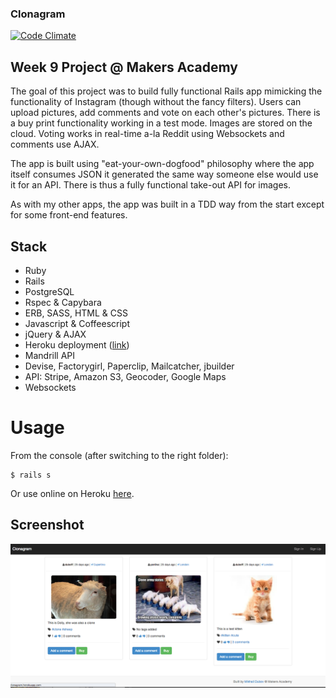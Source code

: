 ### Clonagram
[![Code Climate](https://codeclimate.com/github/duboff/clonagram.png)](https://codeclimate.com/github/duboff/clonagram)

## Week 9 Project @ Makers Academy

The goal of this project was to build fully functional Rails app mimicking the functionality of Instagram (though without the fancy filters). Users can upload pictures, add comments and vote on each other's pictures. There is a buy print functionality working in a test mode. Images are stored on the cloud. Voting works in real-time a-la Reddit using Websockets and comments use AJAX.

The app is built using "eat-your-own-dogfood" philosophy where the app itself consumes JSON it generated the same way someone else would use it for an API. There is thus a fully functional take-out API for images.

As with my other apps, the app was built in a TDD way from the start except for some front-end features.

## Stack
* Ruby
* Rails
* PostgreSQL
* Rspec & Capybara
* ERB, SASS, HTML & CSS
* Javascript & Coffeescript
* jQuery & AJAX
* Heroku deployment ([link](http://clonagram.herokuapp.com/))
* Mandrill API
* Devise, Factorygirl, Paperclip, Mailcatcher, jbuilder
* API: Stripe, Amazon S3, Geocoder, Google Maps
* Websockets

# Usage
From the console (after switching to the right folder):

```
$ rails s
```

Or use online on Heroku [here](http://clonagram.herokuapp.com/).

## Screenshot

![Screenshot](/clonagram.png "Clonagram")



